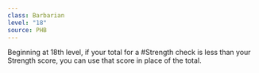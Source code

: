 ```yaml
---
class: Barbarian
level: "18"
source: PHB
---
```



Beginning at 18th level, if your total for a #Strength check is less than your Strength score, you can use that score in place of the total.